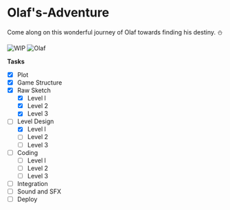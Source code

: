 # Olaf's-Adventure

Come along on this wonderful journey of Olaf towards finding his destiny. ⛄

![WIP](https://thumbs.gfycat.com/TintedFemaleFieldspaniel-max-1mb.gif)  ![Olaf](https://media.tenor.com/images/b0cf79786a96df80f3983f593e177dba/tenor.gif)

**Tasks**
- [x] Plot
- [x] Game Structure
- [x] Raw Sketch
  - [x] Level l
  - [x] Level 2
  - [x] Level 3   
- [ ] Level Design
  - [x] Level l
  - [ ] Level 2
  - [ ] Level 3  
- [ ] Coding
  - [ ] Level l
  - [ ] Level 2
  - [ ] Level 3
- [ ] Integration
- [ ] Sound and SFX
- [ ] Deploy
